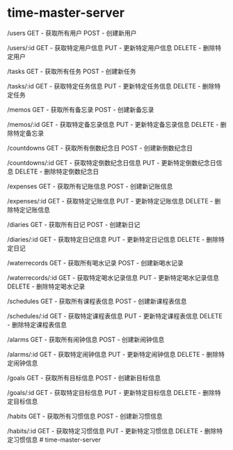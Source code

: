 # time-master-server
/users
    GET     - 获取所有用户
    POST    - 创建新用户

/users/:id
    GET     - 获取特定用户信息
    PUT     - 更新特定用户信息
    DELETE  - 删除特定用户

/tasks
    GET     - 获取所有任务
    POST    - 创建新任务

/tasks/:id
    GET     - 获取特定任务信息
    PUT     - 更新特定任务信息
    DELETE  - 删除特定任务

/memos
    GET     - 获取所有备忘录
    POST    - 创建新备忘录

/memos/:id
    GET     - 获取特定备忘录信息
    PUT     - 更新特定备忘录信息
    DELETE  - 删除特定备忘录

/countdowns
    GET     - 获取所有倒数纪念日
    POST    - 创建新倒数纪念日

/countdowns/:id
    GET     - 获取特定倒数纪念日信息
    PUT     - 更新特定倒数纪念日信息
    DELETE  - 删除特定倒数纪念日

/expenses
    GET     - 获取所有记账信息
    POST    - 创建新记账信息

/expenses/:id
    GET     - 获取特定记账信息
    PUT     - 更新特定记账信息
    DELETE  - 删除特定记账信息

/diaries
    GET     - 获取所有日记
    POST    - 创建新日记

/diaries/:id
    GET     - 获取特定日记信息
    PUT     - 更新特定日记信息
    DELETE  - 删除特定日记

/waterrecords
    GET     - 获取所有喝水记录
    POST    - 创建新喝水记录

/waterrecords/:id
    GET     - 获取特定喝水记录信息
    PUT     - 更新特定喝水记录信息
    DELETE  - 删除特定喝水记录

/schedules
    GET     - 获取所有课程表信息
    POST    - 创建新课程表信息

/schedules/:id
    GET     - 获取特定课程表信息
    PUT     - 更新特定课程表信息
    DELETE  - 删除特定课程表信息

/alarms
    GET     - 获取所有闹钟信息
    POST    - 创建新闹钟信息

/alarms/:id
    GET     - 获取特定闹钟信息
    PUT     - 更新特定闹钟信息
    DELETE  - 删除特定闹钟信息

/goals
    GET     - 获取所有目标信息
    POST    - 创建新目标信息

/goals/:id
    GET     - 获取特定目标信息
    PUT     - 更新特定目标信息
    DELETE  - 删除特定目标信息

/habits
    GET     - 获取所有习惯信息
    POST    - 创建新习惯信息

/habits/:id
    GET     - 获取特定习惯信息
    PUT     - 更新特定习惯信息
    DELETE  - 删除特定习惯信息
#   t i m e - m a s t e r - s e r v e r 
 
 